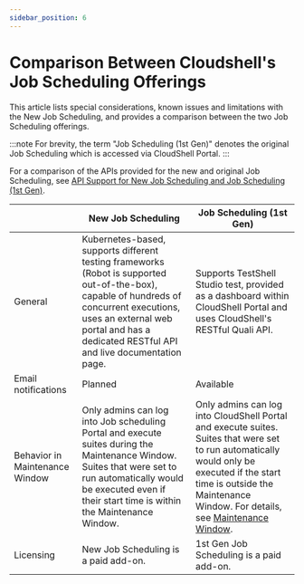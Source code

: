 ```yaml
---
sidebar_position: 6
---
```


# Comparison Between Cloudshell's Job Scheduling Offerings

This article lists special considerations, known issues and limitations with the New Job Scheduling, and provides a comparison between the two Job Scheduling offerings.

:::note
For brevity, the term "Job Scheduling (1st Gen)" denotes the original Job Scheduling which is accessed via CloudShell Portal.
:::

For a comparison of the APIs provided for the new and original Job Scheduling, see [API Support for New Job Scheduling and Job Scheduling (1st Gen)](../api-guide/new-jss-rest-api/api-support-for-jss-and-js.md).

|   | New Job Scheduling | Job Scheduling (1st Gen) |
| --- | --- | --- |
| General | Kubernetes-based, supports different testing frameworks (Robot is supported out-of-the-box), capable of hundreds of concurrent executions, uses an external web portal and has a dedicated RESTful API and live documentation page. | Supports TestShell Studio test, provided as a dashboard within CloudShell Portal and uses CloudShell's RESTful Quali API. |
| Email notifications | Planned | Available |
| Behavior in Maintenance Window | Only admins can log into Job scheduling Portal and execute suites during the Maintenance Window. Suites that were set to run automatically would be executed even if their start time is within the Maintenance Window. | Only admins can log into CloudShell Portal and execute suites. Suites that were set to run automatically would only be executed if the start time is outside the Maintenance Window. For details, see [Maintenance Window](../admin/cloudshell-manage-dashboard/maintenance-window.md). |
| Licensing | New Job Scheduling is a paid add-on. | 1st Gen Job Scheduling is a paid add-on. |